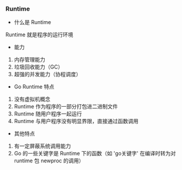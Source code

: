 ### Runtime

* 什么是 Runtime

Runtime 就是程序的运行环境


* 能力

1. 内存管理能力
2. 垃圾回收能力（GC）
3. 超强的并发能力（协程调度）


* Go Runtime 特点

1. 没有虚拟机概念
2. Runtime 作为程序的一部分打包进二进制文件
3. Runtime 随用户程序一起运行
4. Runtime 与用户程序没有明显界限，直接通过函数调用


* 其他特点

1. 有一定屏蔽系统调用能力
2. Go 的一些关键字是 Runtime 下的函数（如 'go关键字' 在编译时转为对 runtime 包 newproc 的调用）
